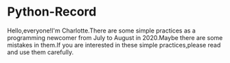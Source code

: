 # Python-Record
Hello,everyone!I'm Charlotte.There are some simple practices as a programming newcomer from July to August in 2020.Maybe there are some mistakes in them.If you are interested in these simple practices,please read and use them carefully.
